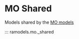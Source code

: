 <!--
SPDX-FileCopyrightText: 2021 Magenta ApS <https://magenta.dk>
SPDX-License-Identifier: MPL-2.0
-->

# MO Shared

Models shared by the [MO models](../mo/mo.md)

::: ramodels.mo._shared